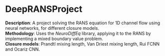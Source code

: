 # DeepRANSProject
**Description**: A project solving the RANS equation for 1D channel flow using neural networks, for different closure models. \
**Methodology**: Uses the *NeuroDiffEq* library, applying it to the RANS by implementing a mixed boundary value problem. \
**Closure models**: Prandtl mixing length, Van Driest mixing length, Rui FCNN and Ocariz CNN.

